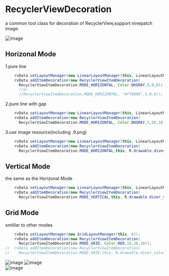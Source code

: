 # RecyclerViewDecoration
a common tool class for decoration of RecyclerView,support ninepatch image.

![image](https://github.com/arjinmc/RecyclerViewDecoration/blob/master/images/device-2015-12-02-111504.png)  
 
## Horizonal Mode
1.pure line
``` java
    rvData.setLayoutManager(new LinearLayoutManager(this, LinearLayoutManager.VERTICAL,false));
    rvData.addItemDecoration(new RecyclerViewItemDecoration(
      RecyclerViewItemDecoration.MODE_HORIZONTAL, Color.DKGRAY,5,0,0));
      //or
      //RecyclerViewItemDecoration.MODE_HORIZONTAL, "#ff0000",5,0,0));
``` 
2.pure line with gap
``` java
    rvData.setLayoutManager(new LinearLayoutManager(this, LinearLayoutManager.VERTICAL,false));
    rvData.addItemDecoration(new RecyclerViewItemDecoration(
      RecyclerViewItemDecoration.MODE_HORIZONTAL, Color.DKGRAY,5,20,10));
```
3.use image resource(including .9.png)
``` java 
    rvData.setLayoutManager(new LinearLayoutManager(this, LinearLayoutManager.VERTICAL,false));
    rvData.addItemDecoration(new RecyclerViewItemDecoration(
      RecyclerViewItemDecoration.MODE_HORIZONTAL,this, R.drawable.diver));
``` 

## Vertical Mode
the same as the Horizonal Mode
``` java
    rvData.setLayoutManager(new LinearLayoutManager(this, LinearLayoutManager.HORIZONTAL,false));
    rvData.addItemDecoration(new RecyclerViewItemDecoration(
      RecyclerViewItemDecoration.MODE_VERTICAL,this, R.drawable.diver_vertical));
``` 

## Grid Mode
smililar to other modes
``` java
    rvData.setLayoutManager(new GridLayoutManager(this, 6));
    rvData.addItemDecoration(new RecyclerViewItemDecoration(
      RecyclerViewItemDecoration.MODE_GRID, Color.RED,10,20,10));
//  rvData.addItemDecoration(new RecyclerViewItemDecoration(
//    RecyclerViewItemDecoration.MODE_GRID,this, R.drawable.diver_color));
``` 

 
![image](https://github.com/arjinmc/RecyclerViewDecoration/blob/master/images/device-2015-11-30-155050.png) 
![image](https://github.com/arjinmc/RecyclerViewDecoration/blob/master/images/device-2015-11-30-154937.png)  
![image](https://github.com/arjinmc/RecyclerViewDecoration/blob/master/images/device-2015-11-30-155157.png)  
